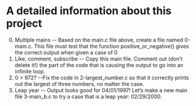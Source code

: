 # A detailed information about this project

0. Multiple mains  --  Based on the main.c file above, create a file named 0-main.c. This file must test that the function positive_or_negative() gives the correct output when given a case of 0
1. Like, comment, subscribe -- Copy this main file. Comment out (don’t delete it!) the part of the code that is causing the output to go into an infinite loop.
2. 0 > 972? --Fix the code in 2-largest_number.c so that it correctly prints out the largest of three numbers, no matter the case.
3. Leap year -- Output looks good for 04/01/1997! Let’s make a new main file 3-main_b.c to try a case that is a leap year: 02/29/2000.

